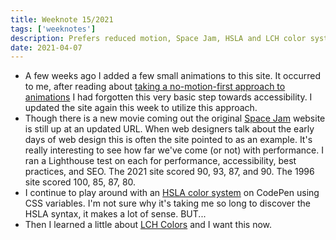 ```yaml
---
title: Weeknote 15/2021
tags: ['weeknotes']
description: Prefers reduced motion, Space Jam, HSLA and LCH color systems. 
date: 2021-04-07
---
```

- A few weeks ago I added a few small animations to this site. It occurred to me, after reading about [taking a no-motion-first approach to animations](https://tatianamac.com/posts/prefers-reduced-motion/) I had forgotten this very basic step towards accessibility. I updated the site again this week to utilize this approach. 
- Though there is a new movie coming out the original [Space Jam](https://www.spacejam.com/1996/) website is still up at an updated URL. When web designers talk about the early days of web design this is often the site pointed to as an example. It's really interesting to see how far we've come (or not) with performance. I ran a Lighthouse test on each for performance, accessibility, best practices, and SEO. The 2021 site scored 90, 93, 87, and 90. The 1996 site scored 100, 85, 87, 80. 
- I continue to play around with an [HSLA color system](https://codepen.io/joshcrain/pen/zYoXjaN) on CodePen using CSS variables. I'm not sure why it's taking me so long to discover the HSLA syntax, it makes a lot of sense. BUT...
- Then I learned a little about [LCH Colors](https://lea.verou.me/2020/04/lch-colors-in-css-what-why-and-how/) and I want this now. 